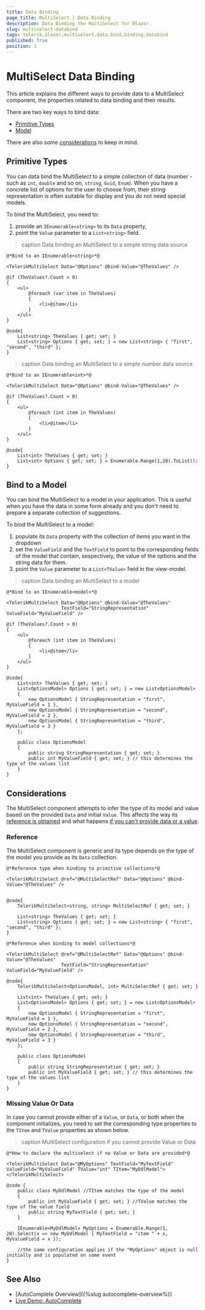 ```yaml
---
title: Data Binding
page_title: MultiSelect | Data Binding
description: Data Binding the MultiSelect for Blazor.
slug: multiselect-databind
tags: telerik,blazor,multiselect,data,bind,binding,databind
published: True
position: 1
---
```


# MultiSelect Data Binding

This article explains the different ways to provide data to a MultiSelect component, the properties related to data binding and their results.

There are two key ways to bind data:

* [Primitive Types](#primitive-types)
* [Model](#bind-to-a-model)

There are also some [considerations](#considerations) to keep in mind.

## Primitive Types

You can data bind the MultiSelect to a simple collection of data (number - such as `int`, `double` and so on, `string`, `Guid`, `Enum`). When you have a concrete list of options for the user to choose from, their string representation is often suitable for display and you do not need special models.

To bind the MultiSelect, you need to:

1. provide an `IEnumerable<string>` to its `Data` property,
1. point the `Value` parameter to a `List<string>` field.

>caption Data binding an MultiSelect to a simple string data source

````CSHTML
@*Bind to an IEnumerable<string>*@

<TelerikMultiSelect Data="@Options" @bind-Value="@TheValues" />

@if (TheValues?.Count > 0)
{
    <ul>
        @foreach (var item in TheValues)
        {
            <li>@item</li>
        }
    </ul>
}

@code{
    List<string> TheValues { get; set; }
    List<string> Options { get; set; } = new List<string> { "first", "second", "third" };
}
````


>caption Data binding an MultiSelect to a simple number data source

````CSHTML
@*Bind to an IEnumerable<int>*@

<TelerikMultiSelect Data="@Options" @bind-Value="@TheValues" />

@if (TheValues?.Count > 0)
{
    <ul>
        @foreach (int item in TheValues)
        {
            <li>@item</li>
        }
    </ul>
}

@code{
    List<int> TheValues { get; set; }
    List<int> Options { get; set; } = Enumerable.Range(1,20).ToList();
}
````



## Bind to a Model

You can bind the MultiSelect to a model in your application. This is useful when you have the data in some form already and you don't need to prepare a separate collection of suggestions.

To bind the MultiSelect to a model:

1. populate its `Data` property with the collection of items you want in the dropdown
1. set the `ValueField` and the `TextField` to point to the corresponding fields of the model that contain, sespectively, the value of the options and the string data for them.
1. point the `Value` parameter to a `List<TValue>` field in the view-model.

>caption Data binding an MultiSelect to a model

````CSHTML
@*Bind to an IEnumerable<model>*@

<TelerikMultiSelect Data="@Options" @bind-Value="@TheValues"
                    TextField="StringRepresentation" ValueField="MyValueField" />

@if (TheValues?.Count > 0)
{
    <ul>
        @foreach (int item in TheValues)
        {
            <li>@item</li>
        }
    </ul>
}

@code{
    List<int> TheValues { get; set; }
    List<OptionsModel> Options { get; set; } = new List<OptionsModel>
    {
        new OptionsModel { StringRepresentation = "first",  MyValueField = 1 },
        new OptionsModel { StringRepresentation = "second", MyValueField = 2 },
        new OptionsModel { StringRepresentation = "third",  MyValueField = 3 }
    };

    public class OptionsModel
    {
        public string StringRepresentation { get; set; }
        public int MyValueField { get; set; } // this determines the type of the values list
    }
}
````

## Considerations

The MultiSelect component attempts to infer the type of its model and value based on the provided `Data` and initial `Value`. This affects the way its [reference is obtained](#reference) and what happens [if you can't provide data or a value](#missing-value-or-data).

### Reference

The MultiSelect component is generic and its type depends on the type of the model you provide as its `Data` collection.

````Primitive
@*Reference type when binding to primitive collections*@

<TelerikMultiSelect @ref="@MultiSelectRef" Data="@Options" @bind-Value="@TheValues" />


@code{
    TelerikMultiSelect<string, string> MultiSelectRef { get; set; }

    List<string> TheValues { get; set; }
    List<string> Options { get; set; } = new List<string> { "first", "second", "third" };
}
````
````Model
@*Reference when binding to model collections*@

<TelerikMultiSelect @ref="@MultiSelectRef" Data="@Options" @bind-Value="@TheValues"
                    TextField="StringRepresentation" ValueField="MyValueField" />

@code{
    TelerikMultiSelect<OptionsModel, int> MultiSelectRef { get; set; }

    List<int> TheValues { get; set; }
    List<OptionsModel> Options { get; set; } = new List<OptionsModel>
    {
        new OptionsModel { StringRepresentation = "first",  MyValueField = 1 },
        new OptionsModel { StringRepresentation = "second", MyValueField = 2 },
        new OptionsModel { StringRepresentation = "third",  MyValueField = 3 }
    };

    public class OptionsModel
    {
        public string StringRepresentation { get; set; }
        public int MyValueField { get; set; } // this determines the type of the values list
    }
}
````

### Missing Value Or Data

In case you cannot provide either of a `Value`, or `Data`, or both when the component initializes, you need to set the corresponding type properties to the `TItem` and `TValue` properties as shown below.

>caption MultiSelect configuration if you cannot provide Value or Data

````CSHTML
@*How to declare the multiselect if no Value or Data are provided*@

<TelerikMultiSelect Data="@MyOptions" TextField="MyTextField" ValueField="MyValueField" TValue="int" TItem="MyDdlModel">
</TelerikMultiSelect>

@code {
    public class MyDdlModel //TItem matches the type of the model
    {
        public int MyValueField { get; set; } //TValue matches the type of the value field
        public string MyTextField { get; set; }
    }

    IEnumerable<MyDdlModel> MyOptions = Enumerable.Range(1, 20).Select(x => new MyDdlModel { MyTextField = "item " + x, MyValueField = x });

    //the same configuration applies if the "MyOptions" object is null initially and is populated on some event
}
````


## See Also

  * [AutoComplete Overview]({%slug autocomplete-overview%})
  * [Live Demo: AutoComplete](https://demos.telerik.com/blazor-ui/autocomplete/overview)
